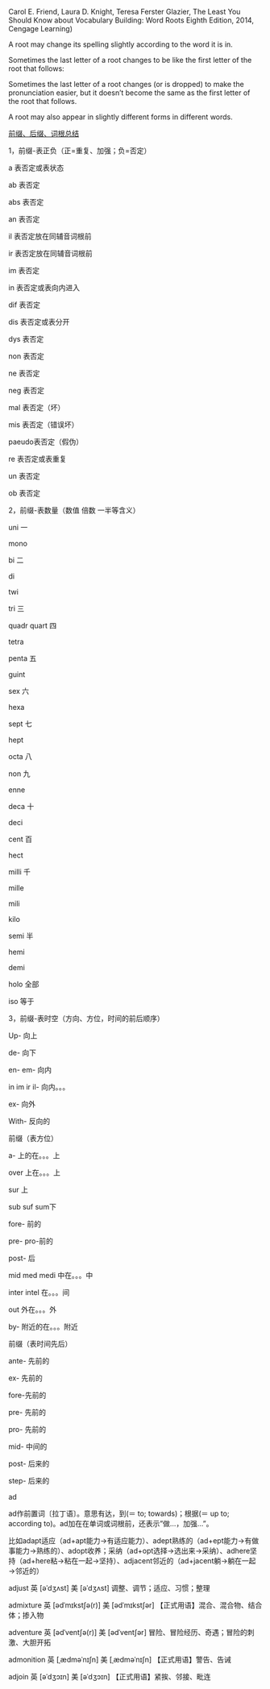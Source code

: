 

Carol E. Friend, Laura D. Knight, Teresa Ferster Glazier, The Least You Should Know about Vocabulary Building: Word Roots Eighth Edition, 2014, Cengage Learning)


A root may change its spelling slightly according to the word it is in.

Sometimes the last letter of a root changes to be like the first letter of the root that follows:

Sometimes the last letter of a root changes (or is dropped) to make the pronunciation easier, but it doesn’t become the same as the first letter of the root that follows.

A root may also appear in slightly different forms in different words.


[前缀、后缀、词根总结](https://www.cnblogs.com/chenxi188/p/10748496.html)



1，前缀-表正负（正=重复、加强；负=否定）

 a 表否定或表状态

 ab 表否定

abs 表否定

an  表否定

il  表否定放在同辅音词根前

ir  表否定放在同辅音词根前

im  表否定

in  表否定或表向内进入

dif 表否定

dis 表否定或表分开

dys 表否定

non  表否定

ne   表否定

neg  表否定

mal 表否定（坏）

mis  表否定（错误坏）

paeudo表否定（假伪）

re 表否定或表重复

un  表否定

ob  表否定

 2，前缀-表数量（数值 倍数 一半等含义）

uni    一

mono

bi   二

di

twi

tri  三

quadr  quart  四

tetra

penta    五

guint

sex    六

hexa

sept   七

hept

octa   八

non    九

enne

deca    十

deci

cent     百

hect

milli    千

mille

mili

kilo

semi     半

hemi

demi

holo    全部

iso    等于

3，前缀-表时空（方向、方位，时间的前后顺序）

Up-  向上

de-   向下

en-  em- 向内

   in   im   ir   il- 向内。。。

ex-   向外

With- 反向的

前缀（表方位）

a-  上的在。。。上

over   上在。。。上

sur 上

sub  suf  sum下

fore-      前的

pre-  pro-前的

post- 后

mid   med   medi 中在。。。中

inter  intel   在。。。间

out  外在。。。外

by- 附近的在。。。附近

前缀（表时间先后）

  ante- 先前的

  ex- 先前的

 fore-先前的

pre- 先前的

pro- 先前的

mid- 中间的

post- 后来的

step- 后来的




ad

ad作前置词〔拉丁语〕。意思有达，到(＝ to; towards)；根据(＝ up to; according to)。ad加在在单词或词根前，还表示”做…，加强…”。

比如adapt适应（ad+apt能力→有适应能力）、adept熟练的（ad+ept能力→有做事能力→熟练的）、adopt收养；采纳（ad+opt选择→选出来→采纳）、adhere坚持（ad+here粘→粘在一起→坚持）、adjacent邻近的（ad+jacent躺→躺在一起→邻近的）

adjust
英 [əˈdʒʌst] 美 [əˈdʒʌst]
调整、调节；适应、习惯；整理

admixture
英 [ədˈmɪkstʃə(r)] 美 [ədˈmɪkstʃər]
【正式用语】混合、混合物、结合体；掺入物

adventure
英 [ədˈventʃə(r)] 美 [ədˈventʃər]
冒险、冒险经历、奇遇；冒险的刺激、大胆开拓

admonition
英 [ˌædməˈnɪʃn] 美 [ˌædməˈnɪʃn]
【正式用语】警告、告诫

adjoin
英 [əˈdʒɔɪn] 美 [əˈdʒɔɪn]
【正式用语】紧挨、邻接、毗连